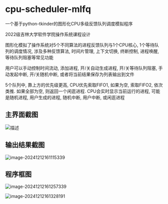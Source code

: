 # cpu-scheduler-mlfq

一个基于python-tkinder的图形化CPU多级反馈队列调度模拟程序

2022级吉林大学软件学院操作系统课程设计

图形化模拟了操作系统对5个不同算法的进程反馈队列与1个CPU核心, 1个等待队列的调度情况, 涉及多种反馈算法, 时间片管理, 上下文切换, 终断控制, 进程唤醒, 等待队列阻塞等常见功能

用户可以手动控制时间流动, 添加进程, 开/关自动生成进程, 开/关等待队列阻塞, 手动发起中断, 开/关随机中断, 或者将当前结果保存为列表输出到文件

5个队列中, 靠上方的优先级更高, CPU优先索取FIFO1, 如果为空, 索取FIFO2, 依次类推. 如果全部为空, 则返回一个闲逛进程. CPU会实时显示当前运行的进程, 可能是随机进程, 用户生成的进程, 随机中断, 用户中断, 或闲逛进程

## 主界面截图
<img src="https://pic.cirno.fun/sssn-blog-pics/image-20241212162749235.png" alt="描述" style="max-width:100%; height:auto;">

## 输出结果截图

![image-20241212161115339](https://pic.cirno.fun/sssn-blog-pics/image-20241212161115339.png)

## 程序框图

![image-20241212161257339](https://pic.cirno.fun/sssn-blog-pics/image-20241212161257339.png)

![image-20241212161328191](https://pic.cirno.fun/sssn-blog-pics/image-20241212161328191.png)
